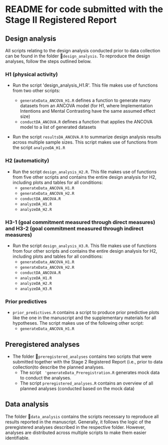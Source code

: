 # README for code submitted with the Stage II Registered Report

## Design analysis

All scripts relating to the design analysis conducted prior to data collection can be found in the folder 📂`design_analysis`. To reproduce the design analyses, follow the steps outlined below.

### H1 (physical activity)

* Run the script 'design_analysis_H1.R'. This file makes use of functions from two other scripts:
    * `generateData_ANCOVA_H1.R` defines a function to generate many datasets from an ANCOVA model (for H1, where Implementation Intentions and Mental Contrasting have the same assumed effect size)
    * `conductDA_ANCOVA.R` defines a function that applies the ANCOVA model to a list of generated datasets

* Run the script `resultsDA_ANCOVA.R` to summarize design analysis results across multiple sample sizes. This script makes use of functions from the script `analyzeDA_H1.R`

### H2 (automaticity)

* Run the script `design_analysis_H2.R`. This file makes use of functions from five other scripts and contains the entire design analysis for H2, including plots and tables for all conditions:
    * `generateData_ANCOVA_H1.R`
    * `generateData_ANCOVA_H2.R`
    * `conductDA_ANCOVA.R`
    * `analyzeDA_H1.R`
    * `analyzeDA_H2.R`
    
### H3-1 (goal commitment measured through direct measures) and H3-2 (goal commitment measured through indirect measures)

* Run the script `design_analysis_H3.R`. This file makes use of functions from four other scripts and contains the entire design analysis for H2, including plots and tables for all conditions:
    * `generateData_ANCOVA_H1.R`
    * `generateData_ANCOVA_H2.R`
    * `conductDA_ANCOVA.R`
    * `analyzeDA_H1.R`
    * `analyzeDA_H2.R`
    * `analyzeDA_H3.R`

### Prior predictives
* `prior_predictives.R` contains a script to produce prior predictive plots like the one in the manuscript and the supplementary materials for all hypotheses. The script makes use of the following other script:
    * `generateData_ANCOVA_H1.R`

## Preregistered analyses

* The folder 📂`preregistered_analyses` contains two scripts that were submitted together with the Stage 2 Registered Report (i.e., prior to data collection)to describe the planned analyses.
    * The script ` 'generateData_Preregistration.R` generates mock data to conduct the analyses.
    * The script `preregistered_analyses.R` contains an overview of all planned analyses (conducted based on the mock data)

## Data analysis

The folder 📂`data_analysis` contains the scripts necessary to reproduce all results reported in the manuscript. Generally, it follows the logic of the preregistered analyses described in the respective folder. However, analyses are distributed across multiple scripts to make them easier identifiable.